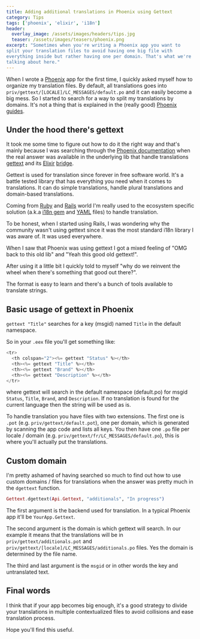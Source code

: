 ```yaml
---
title: Adding additional translations in Phoenix using Gettext
category: Tips
tags: ['phoenix', 'elixir', 'i18n']
header:
  overlay_image: /assets/images/headers/tips.jpg
  teaser: /assets/images/teasers/phoenix.png
excerpt: "Sometimes when you're writing a Phoenix app you want to
split your translation files to avoid having one big file with
everything inside but rather having one per domain. That's what we're
talking about here."
---
```


When I wrote a [Phoenix](https://phoenixframework.org) app for the
first time, I quickly asked myself how to organize my translation
files. By default, all translations goes into
`priv/gettext/[LOCALE]/LC_MESSAGES/default.po` and it can easily
become a big mess. So I started to search for a way to split my
translations by domains. It's not a thing that is explained in the
(really good) [Phoenix
guides](https://hexdocs.pm/phoenix/overview.html).

## Under the hood there's gettext ##

It took me some time to figure out how to do it the right way and
that's mainly because I was searching through the [Phoenix
documentation](https://hexdocs.pm/phoenix/Phoenix.html) when the real
answer was available in the underlying lib that handle translations
[gettext](https://www.gnu.org/software/gettext/) and its
[Elixir](https://elixir-lang.org)
[bridge](https://github.com/elixir-lang/gettext).

Gettext is used for translation since forever in free software world.
It's a battle tested library that has everything you need when it
comes to translations. It can do simple translations, handle plural
translations and domain-based translations.

Coming from [Ruby](https://www.ruby-lang.org/) and
[Rails](http://rubyonrails.org) world I'm really used to the
ecosystem specific solution (a.k.a [i18n
gem](https://github.com/svenfuchs/i18n) and [YAML](https://yaml.org)
files) to handle translation.

To be honest, when I started using Rails, I was wondering why the community
wasn't using gettext since it was the most standard i18n library I
was aware of. It was used everywhere.

When I saw that Phoenix was using gettext I got a mixed feeling of
"OMG back to this old lib" and "Yeah this good old gettext!".

After using it a little bit I quickly told to myself "why do we
reinvent the wheel when there's something that good out there?".

The format is easy to learn and there's a bunch of tools available to
translate strings.

## Basic usage of gettext in Phoenix ##

`gettext "Title"` searches for a key (msgid) named `Title` in the
default namespace.

So in your `.eex` file you'll get something like:

```eex
<tr>
  <th colspan="2"><%= gettext "Status" %></th>
  <th><%= gettext "Title" %></th>
  <th><%= gettext "Brand" %></th>
  <th><%= gettext "Description" %></th>
</tr>
```

where gettext will search in the default namespace (default.po) for
msgid `Status`, `Title`, `Brand`, and `Description`. If no translation
is found for the current language then the string will be used as is.

To handle translation you have files with two extensions. The first
one is `.pot` (e.g. `priv/gettext/default.pot`), one per domain, which
is generated by scanning the app code and lists all keys. You then
have one `.po` file per locale / domain (e.g.
`priv/gettext/fr/LC_MESSAGES/default.po`), this is where you'll
actually put the translations.

## Custom domain ##

I'm pretty ashamed of having searched so much to find out how to use
custom domains / files for translations when the answer was pretty
much in the `dgettext` function.

```elixir
Gettext.dgettext(Api.Gettext, "additionals", "In progress")
```

The first argument is the backend used for translation. In a typical
Phoenix app it'll be `YourApp.Gettext`.

The second argument is the domain is which gettext will search. In our
example it means that the translations will be in
`priv/gettext/additionals.pot` and
`priv/gettext/[locale]/LC_MESSAGES/additionals.po` files. Yes the
domain is determined by the file name.

The third and last argument is the `msgid` or in other words the key
and untranslated text.

## Final words ##

I think that if your app becomes big enough, it's a good strategy to
divide your translations in multiple contextualized files to avoid
collisions and ease translation process.

Hope you'll find this useful.
